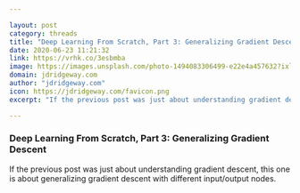 ```yaml
---

layout: post
category: threads
title: "Deep Learning From Scratch, Part 3: Generalizing Gradient Descent"
date: 2020-06-23 11:21:32
link: https://vrhk.co/3esbmba
image: https://images.unsplash.com/photo-1494083306499-e22e4a457632?ixlib=rb-1.2.1&q=80&fm=jpg&crop=entropy&cs=tinysrgb&w=2000&fit=max&ixid=eyJhcHBfaWQiOjExNzczfQ
domain: jdridgeway.com
author: "jdridgeway.com"
icon: https://jdridgeway.com/favicon.png
excerpt: "If the previous post was just about understanding gradient descent, this one is about generalizing gradient descent with different input/output nodes."

---
```


### Deep Learning From Scratch, Part 3: Generalizing Gradient Descent

If the previous post was just about understanding gradient descent, this one is about generalizing gradient descent with different input/output nodes.